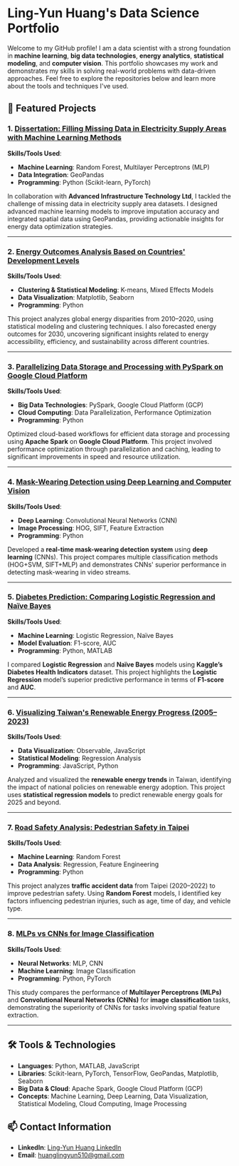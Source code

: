 # **Ling-Yun Huang's Data Science Portfolio**

Welcome to my GitHub profile! I am a data scientist with a strong foundation in **machine learning**, **big data technologies**, **energy analytics**, **statistical modeling**, and **computer vision**. This portfolio showcases my work and demonstrates my skills in solving real-world problems with data-driven approaches. Feel free to explore the repositories below and learn more about the tools and techniques I've used.

## **🚀 Featured Projects**

### **1. [Dissertation: Filling Missing Data in Electricity Supply Areas with Machine Learning Methods](https://github.com/Ling-Yun-Huang/filling-missing-data-electricity-ml)**  
**Skills/Tools Used**:  
- **Machine Learning**: Random Forest, Multilayer Perceptrons (MLP)  
- **Data Integration**: GeoPandas  
- **Programming**: Python (Scikit-learn, PyTorch)  

In collaboration with **Advanced Infrastructure Technology Ltd**, I tackled the challenge of missing data in electricity supply area datasets. I designed advanced machine learning models to improve imputation accuracy and integrated spatial data using GeoPandas, providing actionable insights for energy data optimization strategies.

---

### **2. [Energy Outcomes Analysis Based on Countries' Development Levels](https://github.com/Ling-Yun-Huang/worldwide-energy-outcomes-visual-analytics)**  
**Skills/Tools Used**:  
- **Clustering & Statistical Modeling**: K-means, Mixed Effects Models  
- **Data Visualization**: Matplotlib, Seaborn  
- **Programming**: Python  

This project analyzes global energy disparities from 2010–2020, using statistical modeling and clustering techniques. I also forecasted energy outcomes for 2030, uncovering significant insights related to energy accessibility, efficiency, and sustainability across different countries.

---

### **3. [Parallelizing Data Storage and Processing with PySpark on Google Cloud Platform](https://github.com/Ling-Yun-Huang/big-data-coursework)**  
**Skills/Tools Used**:  
- **Big Data Technologies**: PySpark, Google Cloud Platform (GCP)  
- **Cloud Computing**: Data Parallelization, Performance Optimization  
- **Programming**: Python  

Optimized cloud-based workflows for efficient data storage and processing using **Apache Spark** on **Google Cloud Platform**. This project involved performance optimization through parallelization and caching, leading to significant improvements in speed and resource utilization.

---

### **4. [Mask-Wearing Detection using Deep Learning and Computer Vision](https://github.com/Ling-Yun-Huang/mask-detection-cv)**  
**Skills/Tools Used**:  
- **Deep Learning**: Convolutional Neural Networks (CNN)  
- **Image Processing**: HOG, SIFT, Feature Extraction  
- **Programming**: Python  

Developed a **real-time mask-wearing detection system** using **deep learning** (CNNs). This project compares multiple classification methods (HOG+SVM, SIFT+MLP) and demonstrates CNNs' superior performance in detecting mask-wearing in video streams.

---

### **5. [Diabetes Prediction: Comparing Logistic Regression and Naïve Bayes](https://github.com/Ling-Yun-Huang/diabetes-prediction)**  
**Skills/Tools Used**:  
- **Machine Learning**: Logistic Regression, Naïve Bayes  
- **Model Evaluation**: F1-score, AUC  
- **Programming**: Python, MATLAB  

I compared **Logistic Regression** and **Naïve Bayes** models using **Kaggle’s Diabetes Health Indicators** dataset. This project highlights the **Logistic Regression** model’s superior predictive performance in terms of **F1-score** and **AUC**.

---

### **6. [Visualizing Taiwan's Renewable Energy Progress (2005–2023)](https://github.com/Ling-Yun-Huang/taiwan-renewable-energy)**  
**Skills/Tools Used**:  
- **Data Visualization**: Observable, JavaScript  
- **Statistical Modeling**: Regression Analysis  
- **Programming**: JavaScript, Python  

Analyzed and visualized the **renewable energy trends** in Taiwan, identifying the impact of national policies on renewable energy adoption. This project uses **statistical regression models** to predict renewable energy goals for 2025 and beyond.

---

### **7. [Road Safety Analysis: Pedestrian Safety in Taipei](https://github.com/Ling-Yun-Huang/taipei-pedestrian-safety-analysis)**  
**Skills/Tools Used**:  
- **Machine Learning**: Random Forest  
- **Data Analysis**: Regression, Feature Engineering  
- **Programming**: Python  

This project analyzes **traffic accident data** from Taipei (2020–2022) to improve pedestrian safety. Using **Random Forest** models, I identified key factors influencing pedestrian injuries, such as age, time of day, and vehicle type.

---

### **8. [MLPs vs CNNs for Image Classification](https://github.com/Ling-Yun-Huang/mlp-vs-cnn)**  
**Skills/Tools Used**:  
- **Neural Networks**: MLP, CNN  
- **Machine Learning**: Image Classification  
- **Programming**: Python, PyTorch  

This study compares the performance of **Multilayer Perceptrons (MLPs)** and **Convolutional Neural Networks (CNNs)** for **image classification** tasks, demonstrating the superiority of CNNs for tasks involving spatial feature extraction.

---

## **🛠️ Tools & Technologies**

- **Languages**: Python, MATLAB, JavaScript
- **Libraries**: Scikit-learn, PyTorch, TensorFlow, GeoPandas, Matplotlib, Seaborn
- **Big Data & Cloud**: Apache Spark, Google Cloud Platform (GCP)
- **Concepts**: Machine Learning, Deep Learning, Data Visualization, Statistical Modeling, Cloud Computing, Image Processing

## **📫 Contact Information**

- **LinkedIn**: [Ling-Yun Huang LinkedIn](https://www.linkedin.com/in/ling-yun-huang-5a6a56206/)
- **Email**: huanglingyun510@gmail.com

